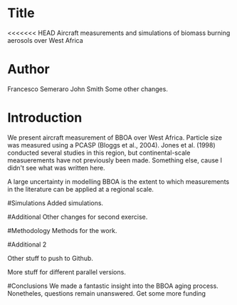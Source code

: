 # Title
<<<<<<< HEAD
Aircraft measurements and simulations of biomass burning aerosols over West Africa

# Author 
Francesco Semeraro
John Smith
Some other changes.

# Introduction
We present aircraft measurement of BBOA over West Africa.
Particle size was measured using a PCASP (Bloggs et al., 2004).
Jones et al. (1998) conducted several studies in this region, but continental-scale measuerements have not previously been made.
Something else, cause I didn't see what was written here.

A large uncertainty in modelling  BBOA is the extent to which measurements in the literature can be applied at a regional scale.

#Simulations
Added simulations.

#Additional
Other changes for second exercise.

#Methodology
Methods for the work.

#Additional 2

Other stuff to push to Github.

More stuff for different parallel versions.

#Conclusions
We made a fantastic insight into the BBOA aging process. Nonetheles, questions remain unanswered. Get some more funding

